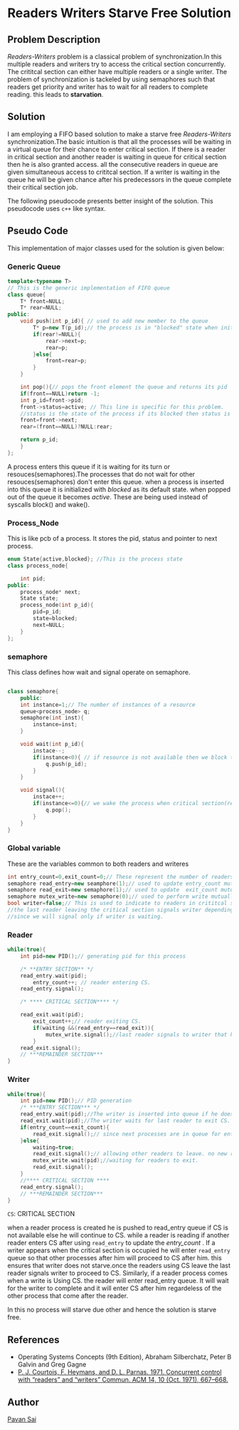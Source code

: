 # Readers Writers Starve Free Solution
 
## Problem Description
 *Readers-Writers* problem is a classical problem of synchronization.In this multiple readers and writers try to access the critical section concurrently. The crititcal section can either have multiple readers or a single writer. The problem of synchronization is tackeled by using semaphores such that readers get priority and writer has to wait for all readers to complete reading. this leads to **starvation**.

## Solution 
I am employing a FIFO based solution to make a starve free *Readers-Writers* synchronization.The basic intuition is that all the processes will be waiting in a virtual queue for their chance to enter critical section. If there is a reader in critical section and another reader is waiting in queue for critical section then he is also granted access. all the consecutive readers in queue are given simultaneous access to crititcal section. If a writer is waiting in the queue he will be given chance after his predecessors in the queue complete their critical section job.

The following pseudocode presents better insight of the solution. This pseudocode uses `c++` like syntax.

## Pseudo Code

This implementation of major classes used for the solution is given below:
### Generic Queue
```cpp
template<typename T>
// This is the generic implementation of FIFO queue 
class queue{ 
    T* front=NULL;
    T* rear=NULL;
public:
    void push(int p_id){ // used to add new member to the queue
        T* p=new T(p_id);// the process is in "blocked" state when initialised
        if(rear!=NULL){
            rear->next=p;
            rear=p;  
        }else{
            front=rear=p; 
        }
    }

    int pop(){// pops the front element the queue and returns its pid
    if(front==NULL)return -1;
    int p_id=front->pid; 
    front->status=active; // This line is specific for this problem.
    //status is the state of the process if its blocked then status is "blocked" and "active" if the process wakes up
    front=front->next;
    rear=(front==NULL)?NULL:rear;

    return p_id;
    }
};
```
A process enters this queue if it is waiting for its turn or resouces(semaphores).The processes that do not wait for other resouces(semaphores) don't enter this queue. 
when a process is inserted into this queue it is initialized with *blocked* as its default state. when popped out of the queue it becomes *active*. These are being used instead of syscalls block() and wake().

### Process_Node
This is like pcb of a process. It stores the pid, status and pointer to next process.
```cpp
enum State{active,blocked}; //This is the process state
class process_node{

    int pid;
public:
    process_node* next;
    State state;
    process_node(int p_id){
        pid=p_id;
        state=blocked;
        next=NULL;
    }
};
```

### semaphore
This class defines how wait and signal operate on semaphore.
```cpp

class semaphore{
    public:
    int instance=1;// The number of instances of a resource
    queue<process_node> q;
    semaphore(int inst){
        instance=inst;
    }

    void wait(int p_id){
        instace--;
        if(instance<0){ // if resource is not available then we block the process
            q.push(p_id); 
        }
    }

    void signal(){
        instace++;
        if(instance<=0){// we wake the process when critical section(resource) is available.
            q.pop();
        }
    }
}

```
### Global variable
These are the variables common to both readers and writeres

```cpp
int entry_count=0,exit_count=0;// These represent the number of readers entering and exiting critical section.
semaphore read_entry=new seamphore(1);// used to update entry_count mutually exclusively.
semaphore read_exit=new semaphore(1);// used to update  exit_count mutually exclusively.
semaphore mutex_write=new semaphore(0);// used to perform write mutually exclusively
bool writer=false;// This is used to indicate to readers in crititcal section that writer is waiting. 
//the last reader leaving the critical section signals writer depending on this boolen. 
//since we will signal only if writer is waiting.
```

### Reader
```cpp
while(true){
    int pid=new PID();// generating pid for this process

    /* **ENTRY SECTION** */
    read_entry.wait(pid);
        entry_count++; // reader entering CS.
    read_entry.signal();

    /* **** CRITICAL SECTION**** */

    read_exit.wait(pid);
        exit_count++;// reader exiting CS.
        if(waiting &&(read_entry==read_exit)){
            mutex_write.signal();//last reader signals to writer that he can enter CS if a writer is waiting.
        }
    read_exit.signal();   
    // ***REMAINDER SECTION***
}
```

### Writer

```cpp
while(true){
    int pid=new PID();// PID generation
    /* ***ENTRY SECTION*** */
    read_entry.wait(pid);//The writer is inserted into queue if he doesn't have resource access. the next processes will be after writer in queue.
    read_exit.wait(pid);//The writer waits for last reader to exit CS. 
    if(entry_count==exit_count){
        read_exit.signal();// since next processes are in queue for entry. signalling read_exit will not lead to error even if we do it befor CS.        
    }else{
        waiting=true;
        read_exit.signal();// allowing other readers to leave. no new reader enter CS.
        mutex_write.wait(pid);//waiting for readers to exit.
        read_exit.signal();
    }
    //**** CRITICAL SECTION ****
    read_entry.signal();
    // ***REMAINDER SECTION***
}
```
`CS`: CRITICAL SECTION 

when a reader process is created he is pushed to read_entry queue if CS is not available else he will continue to CS. while a reader is reading if another reader enters CS after using `read_entry` to update the *entry_count* . 
If a writer appears when the critical section is occupied he will enter `read_entry` queue so that other processes after him will proceed to CS after him. this ensures that writer does not starve.once the readers using CS leave the last reader signals writer to proceed to CS.
Similarly, if a reader process comes when a write is Using CS. the reader will enter read_entry queue. It will wait for the writer to complete and it will enter CS after him regardeless of the other process that come after the reader. 

In this no process will starve due other and hence the solution is starve free.
## References
- Operating Systems Concepts (9th Edition), Abraham Silberchatz, Peter B Galvin and Greg Gagne
- [P. J. Courtois, F. Heymans, and D. L. Parnas. 1971. Concurrent control with “readers” and “writers” Commun. ACM 14, 10 (Oct. 1971), 667–668.](https://doi.org/10.1145/362759.362813)

## Author
[Pavan Sai](https://github.com/pavansai444)
